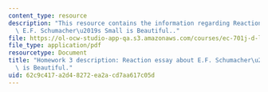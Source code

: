 ```yaml
---
content_type: resource
description: "This resource contains the information regarding Reaction essay about\
  \ E.F. Schumacher\u2019s Small is Beautiful.."
file: https://ol-ocw-studio-app-qa.s3.amazonaws.com/courses/ec-701j-d-lab-i-development-fall-2009/62c9c417a2d48272ea2acd7aa617c05d_MITEC_701JF09_hw3.pdf
file_type: application/pdf
resourcetype: Document
title: "Homework 3 description: Reaction essay about E.F. Schumacher\u2019s Small\
  \ is Beautiful."
uid: 62c9c417-a2d4-8272-ea2a-cd7aa617c05d
---
```

